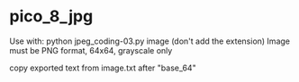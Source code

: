 # pico_8_jpg
Use with:
python jpeg_coding-03.py image
(don't add the extension)
Image must be PNG format, 64x64, grayscale only

copy exported text from image.txt after "base_64"
